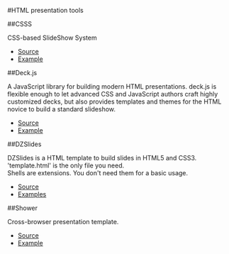 #HTML presentation tools

##CSSS

CSS-based SlideShow System

* [Source](https://github.com/LeaVerou/CSSS)
* [Example](http://lea.verou.me/csss/sample-slideshow.html#intro)

##Deck.js

A JavaScript library for building modern HTML presentations. deck.js is flexible enough to let advanced CSS and JavaScript authors craft highly customized decks, but also provides templates and themes for the HTML novice to build a standard slideshow.

* [Source](https://github.com/imakewebthings/deck.js)
* [Example](http://imakewebthings.github.com/deck.js/)

##DZSlides

DZSlides is a HTML template to build slides in HTML5 and CSS3.  
'template.html' is the only file you need.  
Shells are extensions. You don't need them for a basic usage.

* [Source](https://github.com/paulrouget/dzslides)
* [Examples](http://paulrouget.com/dzslides/)

##Shower

Сross-browser presentation template.

* [Source](https://github.com/pepelsbey/shower)
* [Example](http://pepelsbey.github.com/shower/en.htm)